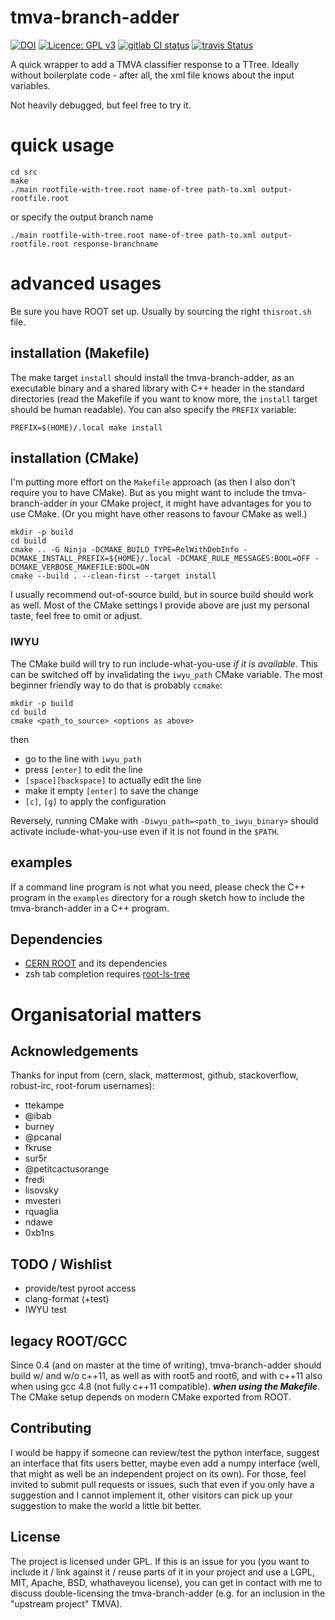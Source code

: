 # tmva-branch-adder
[![DOI](https://zenodo.org/badge/54739571.svg)](https://zenodo.org/badge/latestdoi/54739571)
[![Licence: GPL v3](https://img.shields.io/github/license/pseyfert/tmva-branch-adder.svg)](LICENSE)
[![gitlab CI status](https://gitlab.cern.ch/pseyfert/tmva-branch-adder/badges/master/pipeline.svg)](https://gitlab.cern.ch/pseyfert/tmva-branch-adder/commits/master)
[![travis Status](https://travis-ci.org/pseyfert/tmva-branch-adder.svg?branch=master)](https://travis-ci.org/pseyfert/tmva-branch-adder)

A quick wrapper to add a TMVA classifier response to a TTree.
Ideally without boilerplate code - after all, the xml file knows about the input variables.

Not heavily debugged, but feel free to try it.

# quick usage
```
cd src
make
./main rootfile-with-tree.root name-of-tree path-to.xml output-rootfile.root
```
or specify the output branch name
```
./main rootfile-with-tree.root name-of-tree path-to.xml output-rootfile.root response-branchname
```

# advanced usages

Be sure you have ROOT set up. Usually by sourcing the right `thisroot.sh` file.

## installation (Makefile)

The make target `install` should install the tmva-branch-adder, as an
executable binary and a shared library with C++ header in the standard
directories (read the Makefile if you want to know more, the `install` target
should be human readable). You can also specify the `PREFIX` variable:

```shell
PREFIX=$(HOME)/.local make install
```

## installation (CMake)

I'm putting more effort on the `Makefile` approach (as then I also don't
require you to have CMake). But as you might want to include the
tmva-branch-adder in your CMake project, it might have advantages for you to
use CMake. (Or you might have other reasons to favour CMake as well.)

```shell
mkdir -p build
cd build
cmake .. -G Ninja -DCMAKE_BUILD_TYPE=RelWithDebInfo -DCMAKE_INSTALL_PREFIX=${HOME}/.local -DCMAKE_RULE_MESSAGES:BOOL=OFF -DCMAKE_VERBOSE_MAKEFILE:BOOL=ON
cmake --build . --clean-first --target install
```

I usually recommend out-of-source build, but in source build should work as
well. Most of the CMake settings I provide above are just my personal taste,
feel free to omit or adjust.

### IWYU

The CMake build will try to run include-what-you-use *if it is available*. This
can be switched off by invalidating the `iwyu_path` CMake variable. The most
beginner friendly way to do that is probably `ccmake`:

```shell
mkdir -p build
cd build
cmake <path_to_source> <options as above>
```
then
 - go to the line with `iwyu_path`
 - press `[enter]` to edit the line
 - `[space][backspace]` to actually edit the line
 - make it empty `[enter]` to save the change
 - `[c]`, `[g]` to apply the configuration

Reversely, running CMake with `-Diwyu_path=<path_to_iwyu_binary>` should
activate include-what-you-use even if it is not found in the `$PATH`.

## examples

If a command line program is not what you need, please check the C++ program in
the `examples` directory for a rough sketch how to include the tmva-branch-adder
in a C++ program.

## Dependencies

 * [CERN ROOT](https://root.cern.ch/) and its dependencies
 * zsh tab completion requires [root-ls-tree](https://github.com/pseyfert/go-list-root-trees)

# Organisatorial matters

## Acknowledgements

Thanks for input from (cern, slack, mattermost, github, stackoverflow,
robust-irc, root-forum usernames):
 * ttekampe
 * @ibab
 * burney
 * @pcanal
 * fkruse
 * sur5r
 * @petitcactusorange
 * fredi
 * lisovsky
 * mvesteri
 * rquaglia
 * ndawe
 * 0xb1ns

## TODO / Wishlist

 * provide/test pyroot access
 * clang-format (+test)
 * IWYU test

## legacy ROOT/GCC

Since 0.4 (and on master at the time of writing), tmva-branch-adder should
build w/ and w/o c++11, as well as with root5 and root6, and with c++11 also
when using gcc 4.8 (not fully c++11 compatible). ***when using the Makefile***.
The CMake setup depends on modern CMake exported from ROOT.

## Contributing

I would be happy if someone can review/test the python interface, suggest an
interface that fits users better, maybe even add a numpy interface (well, that
might as well be an independent project on its own). For those, feel invited to
submit pull requests or issues, such that even if you only have a suggestion
and I cannot implement it, other visitors can pick up your suggestion to make
the world a little bit better.

## License

The project is licensed under GPL. If this is an issue for you (you want to
include it / link against it / reuse parts of it in your project and use a
LGPL, MIT, Apache, BSD, whathaveyou license), you can get in contact with me to
discuss double-licensing the tmva-branch-adder (e.g. for an inclusion in the
"upstream project" TMVA).
